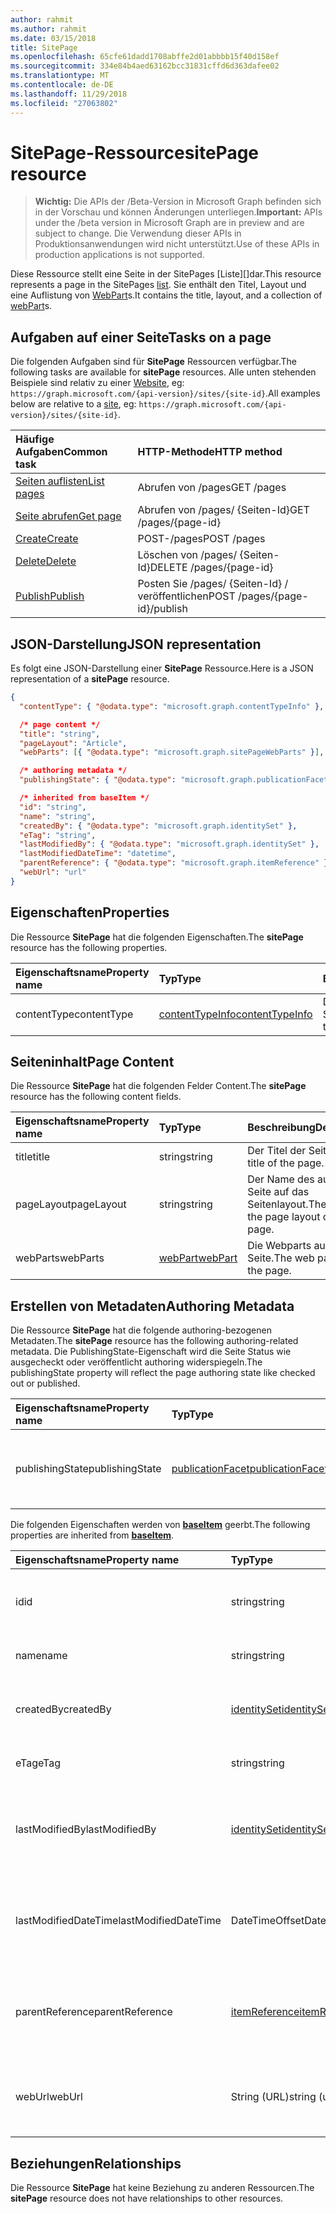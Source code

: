 ```yaml
---
author: rahmit
ms.author: rahmit
ms.date: 03/15/2018
title: SitePage
ms.openlocfilehash: 65cfe61dadd1708abffe2d01abbbb15f40d158ef
ms.sourcegitcommit: 334e84b4aed63162bcc31831cffd6d363dafee02
ms.translationtype: MT
ms.contentlocale: de-DE
ms.lasthandoff: 11/29/2018
ms.locfileid: "27063802"
---
```

# <a name="sitepage-resource"></a><span data-ttu-id="df0da-102">SitePage-Ressource</span><span class="sxs-lookup"><span data-stu-id="df0da-102">sitePage resource</span></span>

> <span data-ttu-id="df0da-103">**Wichtig:** Die APIs der /Beta-Version in Microsoft Graph befinden sich in der Vorschau und können Änderungen unterliegen.</span><span class="sxs-lookup"><span data-stu-id="df0da-103">**Important:** APIs under the /beta version in Microsoft Graph are in preview and are subject to change.</span></span> <span data-ttu-id="df0da-104">Die Verwendung dieser APIs in Produktionsanwendungen wird nicht unterstützt.</span><span class="sxs-lookup"><span data-stu-id="df0da-104">Use of these APIs in production applications is not supported.</span></span>

<span data-ttu-id="df0da-105">Diese Ressource stellt eine Seite in der SitePages [Liste][]dar.</span><span class="sxs-lookup"><span data-stu-id="df0da-105">This resource represents a page in the SitePages [list][].</span></span>
<span data-ttu-id="df0da-106">Sie enthält den Titel, Layout und eine Auflistung von [WebPart][]s.</span><span class="sxs-lookup"><span data-stu-id="df0da-106">It contains the title, layout, and a collection of [webPart][]s.</span></span>

## <a name="tasks-on-a-page"></a><span data-ttu-id="df0da-107">Aufgaben auf einer Seite</span><span class="sxs-lookup"><span data-stu-id="df0da-107">Tasks on a page</span></span>

<span data-ttu-id="df0da-108">Die folgenden Aufgaben sind für **SitePage** Ressourcen verfügbar.</span><span class="sxs-lookup"><span data-stu-id="df0da-108">The following tasks are available for **sitePage** resources.</span></span>
<span data-ttu-id="df0da-109">Alle unten stehenden Beispiele sind relativ zu einer [Website][], eg: `https://graph.microsoft.com/{api-version}/sites/{site-id}`.</span><span class="sxs-lookup"><span data-stu-id="df0da-109">All examples below are relative to a [site][], eg: `https://graph.microsoft.com/{api-version}/sites/{site-id}`.</span></span>

| <span data-ttu-id="df0da-110">Häufige Aufgaben</span><span class="sxs-lookup"><span data-stu-id="df0da-110">Common task</span></span>                     | <span data-ttu-id="df0da-111">HTTP-Methode</span><span class="sxs-lookup"><span data-stu-id="df0da-111">HTTP method</span></span>
|:--------------------------------|:------------------------------
| <span data-ttu-id="df0da-112">[Seiten auflisten][]</span><span class="sxs-lookup"><span data-stu-id="df0da-112">[List pages][]</span></span>                  | <span data-ttu-id="df0da-113">Abrufen von /pages</span><span class="sxs-lookup"><span data-stu-id="df0da-113">GET /pages</span></span>
| <span data-ttu-id="df0da-114">[Seite abrufen][]</span><span class="sxs-lookup"><span data-stu-id="df0da-114">[Get page][]</span></span>                    | <span data-ttu-id="df0da-115">Abrufen von /pages/ {Seiten-Id}</span><span class="sxs-lookup"><span data-stu-id="df0da-115">GET /pages/{page-id}</span></span>
| <span data-ttu-id="df0da-116">[Create][]</span><span class="sxs-lookup"><span data-stu-id="df0da-116">[Create][]</span></span>                      | <span data-ttu-id="df0da-117">POST-/pages</span><span class="sxs-lookup"><span data-stu-id="df0da-117">POST /pages</span></span>
| <span data-ttu-id="df0da-118">[Delete][]</span><span class="sxs-lookup"><span data-stu-id="df0da-118">[Delete][]</span></span>                      | <span data-ttu-id="df0da-119">Löschen von /pages/ {Seiten-Id}</span><span class="sxs-lookup"><span data-stu-id="df0da-119">DELETE /pages/{page-id}</span></span>
| <span data-ttu-id="df0da-120">[Publish][]</span><span class="sxs-lookup"><span data-stu-id="df0da-120">[Publish][]</span></span>                     | <span data-ttu-id="df0da-121">Posten Sie /pages/ {Seiten-Id} / veröffentlichen</span><span class="sxs-lookup"><span data-stu-id="df0da-121">POST /pages/{page-id}/publish</span></span>

[Seiten auflisten]: ../api/sitepage-list.md
[List pages]: ../api/sitepage-list.md
[Seite abrufen]: ../api/sitepage-get.md
[Get page]: ../api/sitepage-get.md
[Create]: ../api/sitepage-create.md
[Delete]: ../api/sitepage-delete.md
[Publish]: ../api/sitepage-publish.md

## <a name="json-representation"></a><span data-ttu-id="df0da-127">JSON-Darstellung</span><span class="sxs-lookup"><span data-stu-id="df0da-127">JSON representation</span></span>

<span data-ttu-id="df0da-128">Es folgt eine JSON-Darstellung einer **SitePage** Ressource.</span><span class="sxs-lookup"><span data-stu-id="df0da-128">Here is a JSON representation of a **sitePage** resource.</span></span>

<!--{
  "blockType": "resource",
  "keyProperty": "id",
  "baseType": "microsoft.graph.baseItem",
  "@odata.type": "microsoft.graph.sitePage"
}-->

```json
{
  "contentType": { "@odata.type": "microsoft.graph.contentTypeInfo" },

  /* page content */
  "title": "string",
  "pageLayout": "Article",
  "webParts": [{ "@odata.type": "microsoft.graph.sitePageWebParts" }],

  /* authoring metadata */
  "publishingState": { "@odata.type": "microsoft.graph.publicationFacet" },

  /* inherited from baseItem */
  "id": "string",
  "name": "string",
  "createdBy": { "@odata.type": "microsoft.graph.identitySet" },
  "eTag": "string",
  "lastModifiedBy": { "@odata.type": "microsoft.graph.identitySet" },
  "lastModifiedDateTime": "datetime",
  "parentReference": { "@odata.type": "microsoft.graph.itemReference" },
  "webUrl": "url"
}
```

## <a name="properties"></a><span data-ttu-id="df0da-129">Eigenschaften</span><span class="sxs-lookup"><span data-stu-id="df0da-129">Properties</span></span>

<span data-ttu-id="df0da-130">Die Ressource **SitePage** hat die folgenden Eigenschaften.</span><span class="sxs-lookup"><span data-stu-id="df0da-130">The **sitePage** resource has the following properties.</span></span>

| <span data-ttu-id="df0da-131">Eigenschaftsname</span><span class="sxs-lookup"><span data-stu-id="df0da-131">Property name</span></span>    | <span data-ttu-id="df0da-132">Typ</span><span class="sxs-lookup"><span data-stu-id="df0da-132">Type</span></span>                         | <span data-ttu-id="df0da-133">Beschreibung</span><span class="sxs-lookup"><span data-stu-id="df0da-133">Description</span></span>
|:-----------------|:-----------------------------|:---------------------------
| <span data-ttu-id="df0da-134">contentType</span><span class="sxs-lookup"><span data-stu-id="df0da-134">contentType</span></span>      | <span data-ttu-id="df0da-135">[contentTypeInfo][]</span><span class="sxs-lookup"><span data-stu-id="df0da-135">[contentTypeInfo][]</span></span>          | <span data-ttu-id="df0da-136">Der Inhaltstyp der Seite.</span><span class="sxs-lookup"><span data-stu-id="df0da-136">The content type of the page.</span></span>

## <a name="page-content"></a><span data-ttu-id="df0da-137">Seiteninhalt</span><span class="sxs-lookup"><span data-stu-id="df0da-137">Page Content</span></span>

<span data-ttu-id="df0da-138">Die Ressource **SitePage** hat die folgenden Felder Content.</span><span class="sxs-lookup"><span data-stu-id="df0da-138">The **sitePage** resource has the following content fields.</span></span>

| <span data-ttu-id="df0da-139">Eigenschaftsname</span><span class="sxs-lookup"><span data-stu-id="df0da-139">Property name</span></span>      | <span data-ttu-id="df0da-140">Typ</span><span class="sxs-lookup"><span data-stu-id="df0da-140">Type</span></span>                       | <span data-ttu-id="df0da-141">Beschreibung</span><span class="sxs-lookup"><span data-stu-id="df0da-141">Description</span></span>
|:-------------------|:---------------------------|:---------------------------
| <span data-ttu-id="df0da-142">title</span><span class="sxs-lookup"><span data-stu-id="df0da-142">title</span></span>              | <span data-ttu-id="df0da-143">string</span><span class="sxs-lookup"><span data-stu-id="df0da-143">string</span></span>                     | <span data-ttu-id="df0da-144">Der Titel der Seite.</span><span class="sxs-lookup"><span data-stu-id="df0da-144">The title of the page.</span></span>
| <span data-ttu-id="df0da-145">pageLayout</span><span class="sxs-lookup"><span data-stu-id="df0da-145">pageLayout</span></span>         | <span data-ttu-id="df0da-146">string</span><span class="sxs-lookup"><span data-stu-id="df0da-146">string</span></span>                     | <span data-ttu-id="df0da-147">Der Name des auf der Seite auf das Seitenlayout.</span><span class="sxs-lookup"><span data-stu-id="df0da-147">The name of the page layout of the page.</span></span>
| <span data-ttu-id="df0da-148">webParts</span><span class="sxs-lookup"><span data-stu-id="df0da-148">webParts</span></span>           | <span data-ttu-id="df0da-149">[webPart][]</span><span class="sxs-lookup"><span data-stu-id="df0da-149">[webPart][]</span></span>                | <span data-ttu-id="df0da-150">Die Webparts auf der Seite.</span><span class="sxs-lookup"><span data-stu-id="df0da-150">The web parts on the page.</span></span>

## <a name="authoring-metadata"></a><span data-ttu-id="df0da-151">Erstellen von Metadaten</span><span class="sxs-lookup"><span data-stu-id="df0da-151">Authoring Metadata</span></span>

<span data-ttu-id="df0da-152">Die Ressource **SitePage** hat die folgende authoring-bezogenen Metadaten.</span><span class="sxs-lookup"><span data-stu-id="df0da-152">The **sitePage** resource has the following authoring-related metadata.</span></span> <span data-ttu-id="df0da-153">Die PublishingState-Eigenschaft wird die Seite Status wie ausgecheckt oder veröffentlicht authoring widerspiegeln.</span><span class="sxs-lookup"><span data-stu-id="df0da-153">The publishingState property will reflect the page authoring state like checked out or published.</span></span>

| <span data-ttu-id="df0da-154">Eigenschaftsname</span><span class="sxs-lookup"><span data-stu-id="df0da-154">Property name</span></span>          | <span data-ttu-id="df0da-155">Typ</span><span class="sxs-lookup"><span data-stu-id="df0da-155">Type</span></span>                   | <span data-ttu-id="df0da-156">Beschreibung</span><span class="sxs-lookup"><span data-stu-id="df0da-156">Description</span></span>
|:-----------------------|:-----------------------|:---------------------------
| <span data-ttu-id="df0da-157">publishingState</span><span class="sxs-lookup"><span data-stu-id="df0da-157">publishingState</span></span>        | <span data-ttu-id="df0da-158">[publicationFacet][]</span><span class="sxs-lookup"><span data-stu-id="df0da-158">[publicationFacet][]</span></span>   | <span data-ttu-id="df0da-159">Den Veröffentlichungsstatus und die MM.mm Version der Seite.</span><span class="sxs-lookup"><span data-stu-id="df0da-159">The publishing status and the MM.mm version of the page.</span></span>

<span data-ttu-id="df0da-160">Die folgenden Eigenschaften werden von  **[baseItem][]** geerbt.</span><span class="sxs-lookup"><span data-stu-id="df0da-160">The following properties are inherited from **[baseItem][]**.</span></span>

| <span data-ttu-id="df0da-161">Eigenschaftsname</span><span class="sxs-lookup"><span data-stu-id="df0da-161">Property name</span></span>        | <span data-ttu-id="df0da-162">Typ</span><span class="sxs-lookup"><span data-stu-id="df0da-162">Type</span></span>              | <span data-ttu-id="df0da-163">Beschreibung</span><span class="sxs-lookup"><span data-stu-id="df0da-163">Description</span></span>
|:---------------------|:------------------|:----------------------------------
| <span data-ttu-id="df0da-164">id</span><span class="sxs-lookup"><span data-stu-id="df0da-164">id</span></span>                   | <span data-ttu-id="df0da-165">string</span><span class="sxs-lookup"><span data-stu-id="df0da-165">string</span></span>            | <span data-ttu-id="df0da-p105">Der eindeutige Bezeichner des Elements. Schreibgeschützt.</span><span class="sxs-lookup"><span data-stu-id="df0da-p105">The unique identifier of the item. Read-only.</span></span>
| <span data-ttu-id="df0da-168">name</span><span class="sxs-lookup"><span data-stu-id="df0da-168">name</span></span>                 | <span data-ttu-id="df0da-169">string</span><span class="sxs-lookup"><span data-stu-id="df0da-169">string</span></span>            | <span data-ttu-id="df0da-170">Der Name/Titel des Elements.</span><span class="sxs-lookup"><span data-stu-id="df0da-170">The name / title of the item.</span></span>
| <span data-ttu-id="df0da-171">createdBy</span><span class="sxs-lookup"><span data-stu-id="df0da-171">createdBy</span></span>            | <span data-ttu-id="df0da-172">[identitySet][]</span><span class="sxs-lookup"><span data-stu-id="df0da-172">[identitySet][]</span></span>   | <span data-ttu-id="df0da-173">Die Identität des Erstellers dieses Elements.</span><span class="sxs-lookup"><span data-stu-id="df0da-173">Identity of the creator of this item.</span></span> <span data-ttu-id="df0da-174">Schreibgeschützt.</span><span class="sxs-lookup"><span data-stu-id="df0da-174">Read-only.</span></span>
| <span data-ttu-id="df0da-175">eTag</span><span class="sxs-lookup"><span data-stu-id="df0da-175">eTag</span></span>                 | <span data-ttu-id="df0da-176">string</span><span class="sxs-lookup"><span data-stu-id="df0da-176">string</span></span>            | <span data-ttu-id="df0da-p107">ETag für das Element. Schreibgeschützt.</span><span class="sxs-lookup"><span data-stu-id="df0da-p107">ETag for the item. Read-only.</span></span>
| <span data-ttu-id="df0da-179">lastModifiedBy</span><span class="sxs-lookup"><span data-stu-id="df0da-179">lastModifiedBy</span></span>       | <span data-ttu-id="df0da-180">[identitySet][]</span><span class="sxs-lookup"><span data-stu-id="df0da-180">[identitySet][]</span></span>   | <span data-ttu-id="df0da-181">Die Identität derPerson, die dieses Element zuletzt geändert hat.</span><span class="sxs-lookup"><span data-stu-id="df0da-181">Identity of the last modifier of this item.</span></span> <span data-ttu-id="df0da-182">Schreibgeschützt.</span><span class="sxs-lookup"><span data-stu-id="df0da-182">Read-only.</span></span>
| <span data-ttu-id="df0da-183">lastModifiedDateTime</span><span class="sxs-lookup"><span data-stu-id="df0da-183">lastModifiedDateTime</span></span> | <span data-ttu-id="df0da-184">DateTimeOffset</span><span class="sxs-lookup"><span data-stu-id="df0da-184">DateTimeOffset</span></span>    | <span data-ttu-id="df0da-p109">Das Datum und die Uhrzeit der letzten Änderung des Elements. Schreibgeschützt.</span><span class="sxs-lookup"><span data-stu-id="df0da-p109">The date and time the item was last modified. Read-only.</span></span>
| <span data-ttu-id="df0da-187">parentReference</span><span class="sxs-lookup"><span data-stu-id="df0da-187">parentReference</span></span>      | <span data-ttu-id="df0da-188">[itemReference][]</span><span class="sxs-lookup"><span data-stu-id="df0da-188">[itemReference][]</span></span> | <span data-ttu-id="df0da-p110">Das Datum und die Uhrzeit der letzten Änderung des Elements. Schreibgeschützt.</span><span class="sxs-lookup"><span data-stu-id="df0da-p110">The date and time the item was last modified. Read-only.</span></span>
| <span data-ttu-id="df0da-191">webUrl</span><span class="sxs-lookup"><span data-stu-id="df0da-191">webUrl</span></span>               | <span data-ttu-id="df0da-192">String (URL)</span><span class="sxs-lookup"><span data-stu-id="df0da-192">string (url)</span></span>      | <span data-ttu-id="df0da-p111">URL, über die das Element im Browser angezeigt werden kann. Schreibgeschützt.</span><span class="sxs-lookup"><span data-stu-id="df0da-p111">URL that displays the item in the browser. Read-only.</span></span>

## <a name="relationships"></a><span data-ttu-id="df0da-195">Beziehungen</span><span class="sxs-lookup"><span data-stu-id="df0da-195">Relationships</span></span>

<span data-ttu-id="df0da-196">Die Ressource **SitePage** hat keine Beziehung zu anderen Ressourcen.</span><span class="sxs-lookup"><span data-stu-id="df0da-196">The **sitePage** resource does not have relationships to other resources.</span></span>

[baseItem]: baseitem.md
[contentTypeInfo]: contenttypeinfo.md
[columnDefinition]: columndefinition.md
[identitySet]: identityset.md
[itemReference]: itemreference.md
[list]: list.md
[listInfo]: listinfo.md
[listItem]: listitem.md
[publicationFacet]: publicationfacet.md
[Website]: site.md
[site]: site.md
[webPart]: webpart.md

<!-- {
  "type": "#page.annotation",
  "description": "",
  "keywords": "",
  "section": "documentation",
  "tocPath": "Resources/Page",
  "tocBookmarks": {
    "Page": "#"
  }
} -->

<!--
TODO:
* Define {page-id}
* Update examples
    * Be consistent with other URLs in the documentation.
    * Try to use the same site, library, etc.
    * Add the URL to the underlying list item resource in the API
* PATCH for list item patches /item/{item-id}/fields.
-->
